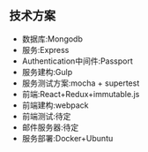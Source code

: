 ## 技术方案
- 数据库:Mongodb
- 服务:Express
- Authentication中间件:Passport
- 服务建构:Gulp
- 服务测试方案:mocha + supertest
- 前端:React+Redux+immutable.js
- 前端建构:webpack
- 前端测试:待定
- 邮件服务器:待定
- 服务部署:Docker+Ubuntu
